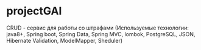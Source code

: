 # projectGAI
CRUD - сервис для работы со штрафами (Используемые технологии: java8+, Spring boot, Spring Data, Spring MVC, lombok, PostgreSQL, JSON, Hibernate Validation, ModelMapper, Sheduler)
